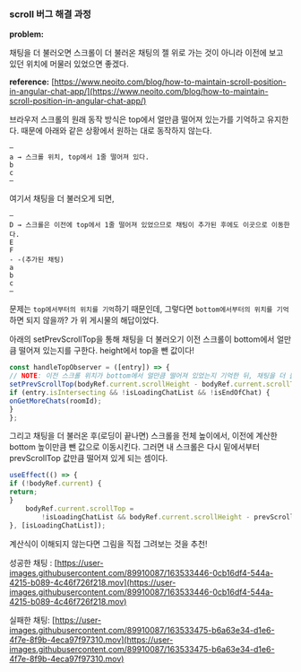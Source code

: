 

### scroll 버그 해결 과정

**problem:** 

채팅을 더 불러오면 스크롤이 더 불러온 채팅의 젤 위로 가는 것이 아니라 이전에 보고 있던 위치에 머물러 있었으면 좋겠다.

**reference:** [https://www.neoito.com/blog/how-to-maintain-scroll-position-in-angular-chat-app/](https://www.neoito.com/blog/how-to-maintain-scroll-position-in-angular-chat-app/)


브라우저 스크롤의 원래 동작 방식은 top에서 얼만큼 떨어져 있는가를 기억하고 유지한다. 때문에 아래와 같은 상황에서 원하는 대로 동작하지 않는다.

```
—
a → 스크롤 위치, top에서 1줄 떨어져 있다.
b
c
—
```

여기서 채팅을 더 불러오게 되면,

```
—
D → 스크롤은 이전에 top에서 1줄 떨어져 있었으므로 채팅이 추가된 후에도 이곳으로 이동한다.
E
F
- -(추가된 채팅)
a
b
c
—
```

문제는 `top에서부터의 위치를 기억`하기 때문인데, 그렇다면 `bottom에서부터의 위치를 기억`하면 되지 않을까? 가 위 게시물의 해답이었다.

아래의 setPrevScrollTop을 통해 채팅을 더 불러오기 이전 스크롤이 bottom에서 얼만큼 떨어져 있는지를 구한다. height에서 top을 뺀 값이다!

```jsx
const handleTopObserver = ([entry]) => {
// NOTE: 이전 스크롤 위치가 bottom에서 얼만큼 떨어져 있었는지 기억한 뒤, 채팅을 더 불러온 뒤에 기억한 위치로 이동함으로써 스크롤 위치를 유지
setPrevScrollTop(bodyRef.current.scrollHeight - bodyRef.current.scrollTop);
if (entry.isIntersecting && !isLoadingChatList && !isEndOfChat) {
onGetMoreChats(roomId);
}
};
```

그리고 채팅을 더 불러온 후(로딩이 끝나면) 스크롤을 전체 높이에서, 이전에 계산한 bottom 높이만큼 뺀 값으로 이동시킨다. 그러면 내 스크롤은 다시 밑에서부터 prevScrollTop 값만큼 떨어져 있게 되는 셈이다.  

```jsx
useEffect(() => {
if (!bodyRef.current) {
return;
}
	bodyRef.current.scrollTop =
		!isLoadingChatList && bodyRef.current.scrollHeight - prevScrollTop;
}, [isLoadingChatList]);

```

계산식이 이해되지 않는다면 그림을 직접 그려보는 것을 추천!

성공한 채팅 : [https://user-images.githubusercontent.com/89910087/163533446-0cb16df4-544a-4215-b089-4c46f726f218.mov](https://user-images.githubusercontent.com/89910087/163533446-0cb16df4-544a-4215-b089-4c46f726f218.mov)

실패한 채팅: [https://user-images.githubusercontent.com/89910087/163533475-b6a63e34-d1e6-4f7e-8f9b-4eca97f97310.mov](https://user-images.githubusercontent.com/89910087/163533475-b6a63e34-d1e6-4f7e-8f9b-4eca97f97310.mov)

